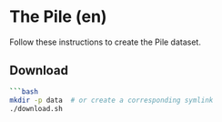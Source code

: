 # The Pile (en)

Follow these instructions to create the Pile dataset.

## Download

```bash
```bash
mkdir -p data  # or create a corresponding symlink
./download.sh
```
